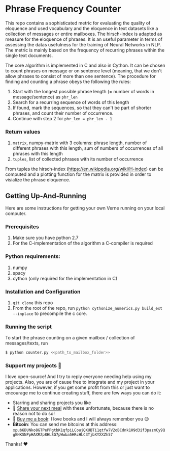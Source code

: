 # Phrase Frequency Counter

This repo contains a sophisticated metric for evaluating the quality of eloquence and used vocabulary and the eloquence in text datasets like a collection of messages or entire
mailboxes. The hirsch-index is adapted as measure for the eloquence of phrases. It is an useful parameter in terms of assessing the datas usefulness for the training of Neural Networks in NLP. The metric is mainly based on the frequency of recurring phrases within the single text documents.

The core algorithm is implemented in C and also in Cython.
It can be chosen to count phrases on message or on sentence level (meaning, that we don't allow
phrases to consist of more than one sentence).
The procedure for finding and counting a phrase obeys the following the rules:
1. Start with the longest possible phrase length (= number of words in message/sentence) as `phr_len`
2. Search for a recurring sequence of words of this length
3. If found, mark the sequences, so that they can't be part of shorter phrases, and count their number of occurrence.
4. Continue with step 2 for `phr_len = phr_len - 1`

### Return values
1. `matrix`, numpy-matrix with 3 columns: phrase length, number of different phrases with this length, sum of numbers
   of occurrences of all phrases with this length
2. `tuples`, list of collected phrases with its number of occurrence

From tuples the hirsch-index (https://en.wikipedia.org/wiki/H-index) can be computed and 
a plotting function for the matrix is provided in order to visialize the phrase eloquence.


## Getting Up-And-Running

Here are some instructions for getting your own Verne running on your local computer.

### Prerequisites
1. Make sure you have python 2.7
2. For the C-implementation of the algorithm a C-compiler is required

### Python requirements:
1. numpy
2. spacy
3. cython (only required for the implementation in C)

### Installation and Configuration
1. `git clone` this repo
2. From the root of the repo, run `python cythonize_numerics.py build_ext --inplace` to precompile the c core.

### Running the script
To start the phrase counting on a given mailbox / collection of messages/texts, run

```sh
$ python counter.py <<path_to_mailbox_folder>>
```



### Support my projects :gift_heart:

I love open-source! And I try to reply everyone needing help using my projects. Also, you are of cause free to integrate and my project in your applications. However, if you get some profit from this or just want to encourage me to continue creating stuff, there are few ways you can do it:
 - Starring and sharing projects you like
 - :stew: [Share your next meal][sharemeal] with these unfortunate, because there is no reason not to do so!
 - :book: [Buy me a book][amazon]: I love books and I will always remember you :wink:
 - **Bitcoin**: You can send me bitcoins at this address:
 `xpub6DUNko8GTPePPgtbK1qfpiLCoujQXUBTi1qtfw7V2oBCdnk1H9d3if3pazmCy9QgENKSNPpHAXRZp8HLSG7pWwba5HRcHLC3TjbXYXXZh57`

Thanks! :heart:


[amazon]: http://amzn.eu/hRo9sIZ
[sharemeal]: https://sharethemeal.org/en/index.html
